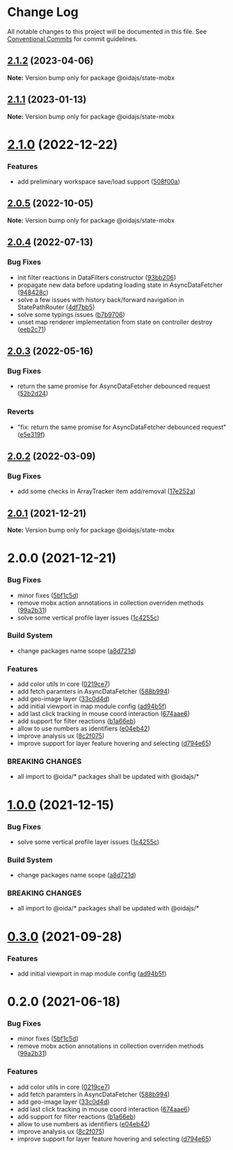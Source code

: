 # Change Log

All notable changes to this project will be documented in this file.
See [Conventional Commits](https://conventionalcommits.org) for commit guidelines.

## [2.1.2](https://github.com/cgi-italy/oida/compare/@oidajs/state-mobx@2.1.1...@oidajs/state-mobx@2.1.2) (2023-04-06)

**Note:** Version bump only for package @oidajs/state-mobx

## [2.1.1](https://github.com/cgi-italy/oida/compare/@oidajs/state-mobx@2.1.0...@oidajs/state-mobx@2.1.1) (2023-01-13)

**Note:** Version bump only for package @oidajs/state-mobx

# [2.1.0](https://github.com/cgi-italy/oida/compare/@oidajs/state-mobx@2.0.5...@oidajs/state-mobx@2.1.0) (2022-12-22)

### Features

- add preliminary workspace save/load support ([508f00a](https://github.com/cgi-italy/oida/commit/508f00a7b360c0e4283a5d472750c8ee54fd1a58))

## [2.0.5](https://github.com/cgi-italy/oida/compare/@oidajs/state-mobx@2.0.4...@oidajs/state-mobx@2.0.5) (2022-10-05)

**Note:** Version bump only for package @oidajs/state-mobx

## [2.0.4](https://github.com/cgi-italy/oida/compare/@oidajs/state-mobx@2.0.3...@oidajs/state-mobx@2.0.4) (2022-07-13)

### Bug Fixes

- init filter reactions in DataFilters constructor ([93bb206](https://github.com/cgi-italy/oida/commit/93bb20613b5a84616b87cf33a3666a29e972eff3))
- propagate new data before updating loading state in AsyncDataFetcher ([948428c](https://github.com/cgi-italy/oida/commit/948428c1a0e8a589a006270957916beeba3c5275))
- solve a few issues with history back/forward navigation in StatePathRouter ([4df7bb5](https://github.com/cgi-italy/oida/commit/4df7bb557da5e4cc513c2a70c66e11641df2f0c7))
- solve some typings issues ([b7b9706](https://github.com/cgi-italy/oida/commit/b7b9706dfff6f1b283eda129bc9a5218f9b475ef))
- unset map renderer implementation from state on controller destroy ([eeb2c71](https://github.com/cgi-italy/oida/commit/eeb2c7113289c36e6f6bf89b9952b90f323ffc9c))

## [2.0.3](https://github.com/cgi-italy/oida/compare/@oidajs/state-mobx@2.0.2...@oidajs/state-mobx@2.0.3) (2022-05-16)

### Bug Fixes

- return the same promise for AsyncDataFetcher debounced request ([52b2d24](https://github.com/cgi-italy/oida/commit/52b2d2419537d3c01fd66089b721ab59446e42ec))

### Reverts

- "fix: return the same promise for AsyncDataFetcher debounced request" ([e5e319f](https://github.com/cgi-italy/oida/commit/e5e319f495c490ee65169ac6022b21a3d0b0ea4a))

## [2.0.2](https://github.com/cgi-italy/oida/compare/@oidajs/state-mobx@2.0.1...@oidajs/state-mobx@2.0.2) (2022-03-09)

### Bug Fixes

- add some checks in ArrayTracker item add/removal ([17e252a](https://github.com/cgi-italy/oida/commit/17e252ac1fa0ff3ef4fed23a8b9e9d8200b9d526))

## [2.0.1](https://github.com/cgi-italy/oida/compare/@oidajs/state-mobx@2.0.0...@oidajs/state-mobx@2.0.1) (2021-12-21)

**Note:** Version bump only for package @oidajs/state-mobx

# 2.0.0 (2021-12-21)

### Bug Fixes

- minor fixes ([5bf1c5d](https://github.com/cgi-italy/oida/commit/5bf1c5d8e62fef3c7eb7c0cf9a268e014e572031))
- remove mobx action annotations in collection overriden methods ([99a2b31](https://github.com/cgi-italy/oida/commit/99a2b3190c7bc8b233147e68524f66143b06e9dd))
- solve some vertical profile layer issues ([1c4255c](https://github.com/cgi-italy/oida/commit/1c4255c92636a2d3d9ad817b7f017f64a24ac088))

### Build System

- change packages name scope ([a8d721d](https://github.com/cgi-italy/oida/commit/a8d721db395a8a9f9c52808c5318c392096cc2a3))

### Features

- add color utils in core ([0219ce7](https://github.com/cgi-italy/oida/commit/0219ce75aefe67ff1b534eba192bc821da7321da))
- add fetch paramters in AsyncDataFetcher ([588b994](https://github.com/cgi-italy/oida/commit/588b9940e2fa071125654288868bd5d5092f49d8))
- add geo-image layer ([33c0d4d](https://github.com/cgi-italy/oida/commit/33c0d4dfd72c27c26a4e02a061c74c4a40c58bf8))
- add initial viewport in map module config ([ad94b5f](https://github.com/cgi-italy/oida/commit/ad94b5fc6f74c4e1fd8854300cada210105730c2))
- add last click tracking in mouse coord interaction ([674aae6](https://github.com/cgi-italy/oida/commit/674aae6cce3a842e7b7e6272212fe1addd0b778e))
- add support for filter reactions ([b1a66eb](https://github.com/cgi-italy/oida/commit/b1a66eb27532e8c7e262b9c484752ae2f346f266))
- allow to use numbers as identifiers ([e04eb42](https://github.com/cgi-italy/oida/commit/e04eb420fa84a0749f473eb599e201ef6941bf0c))
- improve analysis ux ([8c2f075](https://github.com/cgi-italy/oida/commit/8c2f075570f1e7c0f04c849ec3daf32d6fc35fbe))
- improve support for layer feature hovering and selecting ([d794e65](https://github.com/cgi-italy/oida/commit/d794e65b8eb6adea2b5badbb5400cc62882f4b27))

### BREAKING CHANGES

- all import to @oida/\* packages shall be updated with @oidajs/\*

# [1.0.0](https://github.com/cgi-italy/oida/compare/@oida/state-mobx@0.3.0...@oidajs/state-mobx@1.0.0) (2021-12-15)

### Bug Fixes

- solve some vertical profile layer issues ([1c4255c](https://github.com/cgi-italy/oida/commit/1c4255c92636a2d3d9ad817b7f017f64a24ac088))

### Build System

- change packages name scope ([a8d721d](https://github.com/cgi-italy/oida/commit/a8d721db395a8a9f9c52808c5318c392096cc2a3))

### BREAKING CHANGES

- all import to @oida/\* packages shall be updated with @oidajs/\*

# [0.3.0](https://github.com/cgi-italy/oida/compare/@oida/state-mobx@0.2.0...@oida/state-mobx@0.3.0) (2021-09-28)

### Features

- add initial viewport in map module config ([ad94b5f](https://github.com/cgi-italy/oida/commit/ad94b5fc6f74c4e1fd8854300cada210105730c2))

# 0.2.0 (2021-06-18)

### Bug Fixes

- minor fixes ([5bf1c5d](https://github.com/cgi-italy/oida/commit/5bf1c5d8e62fef3c7eb7c0cf9a268e014e572031))
- remove mobx action annotations in collection overriden methods ([99a2b31](https://github.com/cgi-italy/oida/commit/99a2b3190c7bc8b233147e68524f66143b06e9dd))

### Features

- add color utils in core ([0219ce7](https://github.com/cgi-italy/oida/commit/0219ce75aefe67ff1b534eba192bc821da7321da))
- add fetch paramters in AsyncDataFetcher ([588b994](https://github.com/cgi-italy/oida/commit/588b9940e2fa071125654288868bd5d5092f49d8))
- add geo-image layer ([33c0d4d](https://github.com/cgi-italy/oida/commit/33c0d4dfd72c27c26a4e02a061c74c4a40c58bf8))
- add last click tracking in mouse coord interaction ([674aae6](https://github.com/cgi-italy/oida/commit/674aae6cce3a842e7b7e6272212fe1addd0b778e))
- add support for filter reactions ([b1a66eb](https://github.com/cgi-italy/oida/commit/b1a66eb27532e8c7e262b9c484752ae2f346f266))
- allow to use numbers as identifiers ([e04eb42](https://github.com/cgi-italy/oida/commit/e04eb420fa84a0749f473eb599e201ef6941bf0c))
- improve analysis ux ([8c2f075](https://github.com/cgi-italy/oida/commit/8c2f075570f1e7c0f04c849ec3daf32d6fc35fbe))
- improve support for layer feature hovering and selecting ([d794e65](https://github.com/cgi-italy/oida/commit/d794e65b8eb6adea2b5badbb5400cc62882f4b27))
